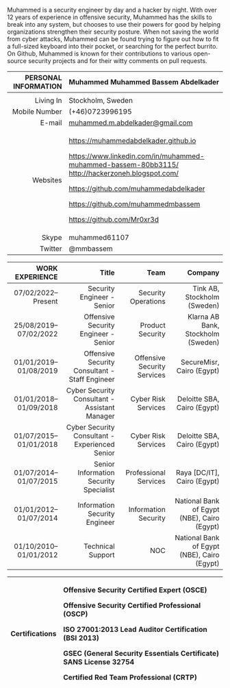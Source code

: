 Muhammed is a security engineer by day and a hacker by night. With over 12 years of experience in offensive security, Muhammed has the skills to break into any system, but chooses to use their powers for good by helping organizations strengthen their security posture. When not saving the world from cyber attacks, Muhammed can be found trying to figure out how to fit a full-sized keyboard into their pocket, or searching for the perfect burrito. On Github, Muhammed is known for their contributions to various open-source security projects and for their witty comments on pull requests.

|PERSONAL INFORMATION|Muhammed Muhammed Bassem Abdelkader |
| -: | :- |
||
|Living In|Stockholm, Sweden  |
|Mobile Number|(+46)0723996195 |
|E-mail|muhammed.m.abdelkader@gmail.com |
|Websites|<p>https://muhammedabdelkader.github.io</p><p><https://www.linkedin.com/in/muhammed-muhammed-bassem-80bb3115/> <http://hackerzoneh.blogspot.com/> </p><p><https://github.com/muhammedabdelkader></p><p><https://github.com/muhammedmbassem></p><p><https://github.com/Mr0xr3d></p>|
|Skype| muhammed61107  |
|Twitter| @mmbassem |

|WORK EXPERIENCE| Title | Team | Company |
| -: | -: | -: | -: |
|07/02/2022–Present|Security Engineer - Senior | Security Operations | Tink AB, Stockholm (Sweden) |
|25/08/2019–07/02/2022|Offensive Security Engineer - Senior | Product Security | Klarna AB Bank, Stockholm (Sweden) |
|01/01/2019–01/08/2019|Offensive Security Consultant - Staff Engineer | Offensive Security Services| SecureMisr, Cairo (Egypt) |
|01/01/2018–01/09/2018|Cyber Security Consultant - Assistant Manager | Cyber Risk Services| Deloitte SBA, Cairo (Egypt) |
|01/07/2015–01/01/2018|Cyber Security Consultant - Experienced Senior | Cyber Risk Services |Deloitte SBA, Cairo (Egypt) |
|01/07/2014–01/07/2015|Senior Information Security Specialist | Professional Services |Raya [DC/IT], Cairo (Egypt) |
|01/01/2012–01/07/2014|Information Security Engineer | Information Security | National Bank of Egypt (NBE), Cairo (Egypt) |
|01/10/2010–01/01/2012|Technical Support | NOC | National Bank of Egypt (NBE), Cairo (Egypt) |

|Certifications|<p>Offensive Security Certified Expert (OSCE)</p><p>Offensive Security Certified Professional (OSCP)</p><p>ISO 27001:2013 Lead Auditor Certification (BSI 2013)</p><p>GSEC (General Security Essentials Certificate) SANS License 32754</p><p>Certified Red Team Professional (CRTP) </p>|
| -: | :- |

